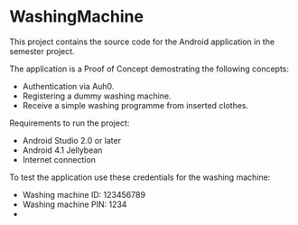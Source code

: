 # WashingMachine
This project contains the source code for the Android application in the semester project.

The application is a Proof of Concept demostrating the following concepts:
- Authentication via Auh0.
- Registering a dummy washing machine.
- Receive a simple washing programme from inserted clothes. 

Requirements to run the project:
- Android Studio 2.0 or later
- Android 4.1 Jellybean
- Internet connection

To test the application use these credentials for the washing machine:
- Washing machine ID: 123456789
- Washing machine PIN: 1234
- 
